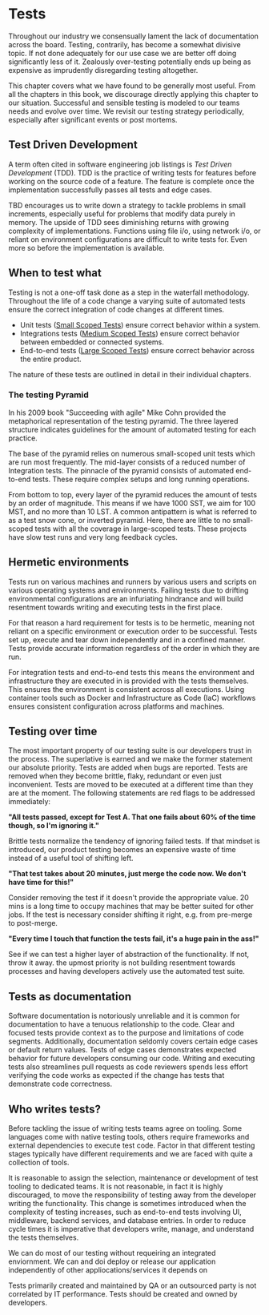 # Tests

Throughout our industry we consensually lament the lack of documentation across the board. Testing, contrarily, has become a somewhat divisive topic. If not done adequately for our use case we are better off doing significantly less of it. Zealously over-testing potentially ends up being as expensive as imprudently disregarding testing altogether.

This chapter covers what we have found to be generally most useful. From all the chapters in this book, we discourage directly applying this chapter to our situation. Successful and sensible testing is modeled to our teams needs and evolve over time. We revisit our testing strategy periodically, especially after significant events or post mortems.

## Test Driven Development

A term often cited in software engineering job listings is *Test Driven Development* (TDD). TDD is the practice of writing tests for features before working on the source code of a feature. The feature is complete once the implementation successfully passes all tests and edge cases.

TBD encourages us to write down a strategy to tackle problems in small increments, especially useful for problems that modify data purely in memory. The upside of TDD sees diminishing returns with growing complexity of implementations. Functions using file i/o, using network i/o, or reliant on environment configurations are difficult to write tests for. Even more so before the implementation is available.

## When to test what

Testing is not a one-off task done as a step in the waterfall methodology. Throughout the life of a code change a varying suite of automated tests ensure the correct integration of code changes at different times.

- Unit tests ([Small Scoped Tests](./small-scoped-tests.md)) ensure correct behavior within a system.
- Integrations tests ([Medium Scoped Tests](./medium-scoped-tests.md)) ensure correct behavior between embedded or connected systems.
- End-to-end tests ([Large Scoped Tests](./large-scoped-tests.md)) ensure correct behavior across the entire product.

The nature of these tests are outlined in detail in their individual chapters.

### The testing Pyramid

In his 2009 book "Succeeding with agile" Mike Cohn provided the metaphorical representation of the testing pyramid. The three layered structure indicates guidelines for the amount of automated testing for each practice.

The base of the pyramid relies on numerous small-scoped unit tests which are run most frequently. The mid-layer consists of a reduced number of Integration tests. The pinnacle of the pyramid consists of automated end-to-end tests. These require complex setups and long running operations.

From bottom to top, every layer of the pyramid reduces the amount of tests by an order of magnitude. This means if we have 1000 SST, we aim for 100 MST, and no more than 10 LST. A common antipattern is what is referred to as a test snow cone, or inverted pyramid. Here, there are little to no small-scoped tests with all the coverage in large-scoped tests. These projects have slow test runs and very long feedback cycles.

## Hermetic environments

Tests run on various machines and runners by various users and scripts on various operating systems and environments. Failing tests due to drifting environmental configurations are an infuriating hindrance and will build resentment towards writing and executing tests in the first place.

For that reason a hard requirement for tests is to be hermetic, meaning not reliant on a specific environment or execution order to be successful. Tests set up, execute and tear down independently and in a confined manner. Tests provide accurate information regardless of the order in which they are run.

For integration tests and end-to-end tests this means the environment and infrastructure they are executed in is provided with the tests themselves. This ensures the environment is consistent across all executions. Using container tools such as Docker and Infrastructure as Code (IaC) workflows ensures consistent configuration across platforms and machines.

## Testing over time

The most important property of our testing suite is our developers trust in the process. The superlative is earned and we make the former statement our absolute priority. Tests are added when bugs are reported. Tests are removed when they become brittle, flaky, redundant or even just inconvenient. Tests are moved to be executed at a different time than they are at the moment. The following statements are red flags to be addressed immediately:

**"All tests passed, except for Test A. That one fails about 60% of the time though, so I'm ignoring it."**

Brittle tests normalize the tendency of ignoring failed tests. If that mindset is introduced, our product testing becomes an expensive waste of time instead of a useful tool of shifting left.

**"That test takes about 20 minutes, just merge the code now. We don't have time for this!"**

Consider removing the test if it doesn't provide the appropriate value. 20 mins is a long time to occupy machines that may be better suited for other jobs. If the test is necessary consider shifting it right, e.g. from pre-merge to post-merge.

**"Every time I touch that function the tests fail, it's a huge pain in the ass!"**

See if we can test a higher layer of abstraction of the functionality. If not, throw it away. the upmost priority is not building resentment towards processes and having developers actively use the automated test suite.

## Tests as documentation

Software documentation is notoriously unreliable and it is common for documentation to have a tenuous relationship to the code. Clear and focused tests provide context as to the purpose and limitations of code segments. Additionally, documentation seldomly covers certain edge cases or default return values. Tests of edge cases demonstrates expected behavior for future developers consuming our code. Writing and executing tests also streamlines pull requests as code reviewers spends less effort verifying the code works as expected if the change has tests that demonstrate code correctness.

## Who writes tests?

Before tackling the issue of writing tests teams agree on tooling. Some languages come with native testing tools, others require frameworks and external dependencies to execute test code. Factor in that different testing stages typically have different requirements and we are faced with quite a collection of tools.

It is reasonable to assign the selection, maintenance or development of test tooling to dedicated teams. It is not reasonable, in fact it is highly discouraged, to move the responsibility of testing away from the developer writing the functionality. This change is sometimes introduced when the complexity of testing increases, such as end-to-end tests involving UI, middleware, backend services, and database entries. In order to reduce cycle times it is imperative that developers write, manage, and understand the tests themselves.

We can do most of our testing without requeiring an integrated enviornment.
We can and doi deploy or release our application independently of other appliocations/services it depends on

Tests primarily created and maintained by QA or an outsourced party is not correlated by IT performance. Tests should be created and owned by developers.
